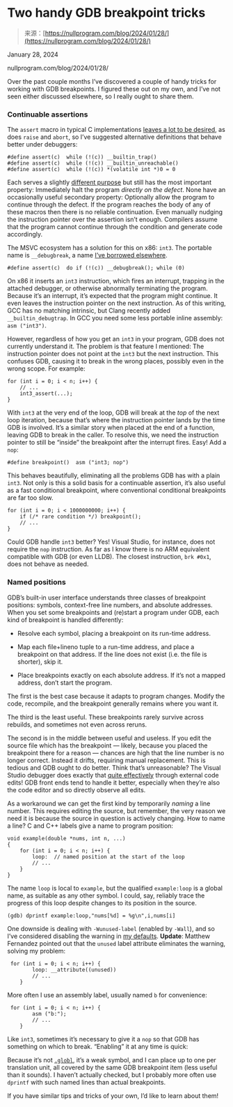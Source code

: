 <!--yml
category: 未分类
date: 2024-05-27 15:19:58
-->

# Two handy GDB breakpoint tricks

> 来源：[https://nullprogram.com/blog/2024/01/28/](https://nullprogram.com/blog/2024/01/28/)

January 28, 2024

nullprogram.com/blog/2024/01/28/

Over the past couple months I’ve discovered a couple of handy tricks for working with GDB breakpoints. I figured these out on my own, and I’ve not seen either discussed elsewhere, so I really ought to share them.

### Continuable assertions

The `assert` macro in typical C implementations [leaves a lot to be desired](/blog/2022/06/26/), as does `raise` and `abort`, so I’ve suggested alternative definitions that behave better under debuggers:

```
#define assert(c)  while (!(c)) __builtin_trap()
#define assert(c)  while (!(c)) __builtin_unreachable()
#define assert(c)  while (!(c)) *(volatile int *)0 = 0 
```

Each serves a slightly [different purpose](/blog/2023/10/08/#macros) but still has the most important property: Immediately halt the program *directly on the defect*. None have an occasionally useful secondary property: Optionally allow the program to continue through the defect. If the program reaches the body of any of these macros then there is no reliable continuation. Even manually nudging the instruction pointer over the assertion isn’t enough. Compilers assume that the program cannot continue through the condition and generate code accordingly.

The MSVC ecosystem has a solution for this on x86: `int3`. The portable name is `__debugbreak`, a name [I’ve borrowed elsewhere](/blog/2022/07/31/).

```
#define assert(c)  do if (!(c)) __debugbreak(); while (0) 
```

On x86 it inserts an `int3` instruction, which fires an interrupt, trapping in the attached debugger, or otherwise abnormally terminating the program. Because it’s an interrupt, it’s expected that the program might continue. It even leaves the instruction pointer on the next instruction. As of this writing, GCC has no matching intrinsic, but Clang recently added `__builtin_debugtrap`. In GCC you need some less portable inline assembly: `asm ("int3")`.

However, regardless of how you get an `int3` in your program, GDB does not currently understand it. The problem is that feature I mentioned: The instruction pointer does not point at the `int3` but the next instruction. This confuses GDB, causing it to break in the wrong places, possibly even in the wrong scope. For example:

```
for (int i = 0; i < n; i++) {
    // ...
    int3_assert(...);
} 
```

With `int3` at the very end of the loop, GDB will break at the *top* of the next loop iteration, because that’s where the instruction pointer lands by the time GDB is involved. It’s a similar story when placed at the end of a function, leaving GDB to break in the caller. To resolve this, we need the instruction pointer to still be “inside” the breakpoint after the interrupt fires. Easy! Add a `nop`:

```
#define breakpoint()  asm ("int3; nop") 
```

This behaves beautifully, eliminating all the problems GDB has with a plain `int3`. Not only is this a solid basis for a continuable assertion, it’s also useful as a fast conditional breakpoint, where conventional conditional breakpoints are far too slow.

```
for (int i = 0; i < 1000000000; i++) {
    if (/* rare condition */) breakpoint();
    // ...
} 
```

Could GDB handle `int3` better? Yes! Visual Studio, for instance, does not require the `nop` instruction. As far as I know there is no ARM equivalent compatible with GDB (or even LLDB). The closest instruction, `brk #0x1`, does not behave as needed.

### Named positions

GDB’s built-in user interface understands three classes of breakpoint positions: symbols, context-free line numbers, and absolute addresses. When you set some breakpoints and (re)start a program under GDB, each kind of breakpoint is handled differently:

*   Resolve each symbol, placing a breakpoint on its run-time address.

*   Map each file+lineno tuple to a run-time address, and place a breakpoint on that address. If the line does not exist (i.e. the file is shorter), skip it.

*   Place breakpoints exactly on each absolute address. If it’s not a mapped address, don’t start the program.

The first is the best case because it adapts to program changes. Modify the code, recompile, and the breakpoint generally remains where you want it.

The third is the least useful. These breakpoints rarely survive across rebuilds, and sometimes not even across reruns.

The second is in the middle between useful and useless. If you edit the source file which has the breakpoint — likely, because you placed the breakpoint there for a reason — chances are high that the line number is no longer correct. Instead it drifts, requiring manual replacement. This is tedious and GDB ought to do better. Think that’s unreasonable? The Visual Studio debugger does exactly that [quite effectively](https://lists.sr.ht/~skeeto/public-inbox/%3C2d3d7662a361ddd049f7dc65b94cecdd%40disroot.org%3E#%3C20240112210447.mxhvo7bg4mjp4jyz@nullprogram.com%3E) through external code edits! GDB front ends tend to handle it better, especially when they’re also the code editor and so directly observe all edits.

As a workaround we can get the first kind by temporarily *naming* a line number. This requires editing the source, but remember, the very reason we need it is because the source in question is actively changing. How to name a line? C and C++ labels give a name to program position:

```
void example(double *nums, int n, ...)
{
    for (int i = 0; i < n; i++) {
        loop:  // named position at the start of the loop
        // ...
    }
} 
```

The name `loop` is local to `example`, but the qualified `example:loop` is a global name, as suitable as any other symbol. I could, say, reliably trace the progress of this loop despite changes to its position in the source.

```
(gdb) dprintf example:loop,"nums[%d] = %g\n",i,nums[i] 
```

One downside is dealing with `-Wunused-label` (enabled by `-Wall`), and so I’ve considered disabling the warning in [my defaults](/blog/2023/04/29/). **Update**: Matthew Fernandez pointed out that the `unused` label attribute eliminates the warning, solving my problem:

```
 for (int i = 0; i < n; i++) {
        loop: __attribute((unused))
        // ...
    } 
```

More often I use an assembly label, usually named `b` for convenience:

```
 for (int i = 0; i < n; i++) {
        asm ("b:");
        // ...
    } 
```

Like `int3`, sometimes it’s necessary to give it a `nop` so that GDB has something on which to break. “Enabling” it at any time is quick:

Because it’s not [`.globl`](https://sourceware.org/binutils/docs/as/Global.html), it’s a weak symbol, and I can place up to one per translation unit, all covered by the same GDB breakpoint item (less useful than it sounds). I haven’t actually checked, but I probably more often use `dprintf` with such named lines than actual breakpoints.

If you have similar tips and tricks of your own, I’d like to learn about them!